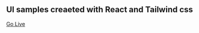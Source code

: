 ## UI samples creaeted with React and Tailwind css


[Go Live](https://tailwind-react-ui.netlify.app) 
